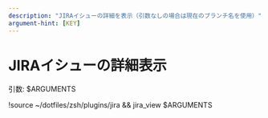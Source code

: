 ```yaml
---
description: "JIRAイシューの詳細を表示（引数なしの場合は現在のブランチ名を使用）"
argument-hint: [KEY]
---
```


# JIRAイシューの詳細表示

引数: $ARGUMENTS

!source ~/dotfiles/zsh/plugins/jira && jira_view $ARGUMENTS